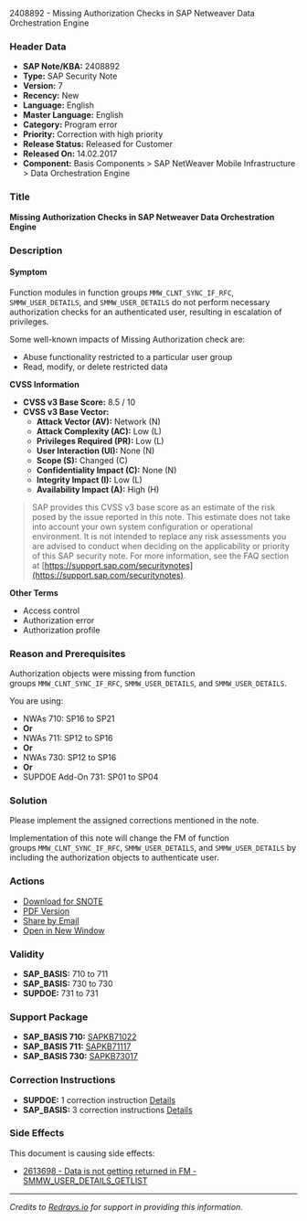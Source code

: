 2408892 - Missing Authorization Checks in SAP Netweaver Data Orchestration Engine

### Header Data
- **SAP Note/KBA:** 2408892
- **Type:** SAP Security Note
- **Version:** 7
- **Recency:** New
- **Language:** English
- **Master Language:** English
- **Category:** Program error
- **Priority:** Correction with high priority
- **Release Status:** Released for Customer
- **Released On:** 14.02.2017
- **Component:** Basis Components > SAP NetWeaver Mobile Infrastructure > Data Orchestration Engine

### Title
**Missing Authorization Checks in SAP Netweaver Data Orchestration Engine**

### Description
#### Symptom
Function modules in function groups `MMW_CLNT_SYNC_IF_RFC`, `SMMW_USER_DETAILS`, and `SMMW_USER_DETAILS` do not perform necessary authorization checks for an authenticated user, resulting in escalation of privileges.

Some well-known impacts of Missing Authorization check are:
- Abuse functionality restricted to a particular user group
- Read, modify, or delete restricted data

**CVSS Information**
- **CVSS v3 Base Score:** 8.5 / 10
- **CVSS v3 Base Vector:**
  - **Attack Vector (AV):** Network (N)
  - **Attack Complexity (AC):** Low (L)
  - **Privileges Required (PR):** Low (L)
  - **User Interaction (UI):** None (N)
  - **Scope (S):** Changed (C)
  - **Confidentiality Impact (C):** None (N)
  - **Integrity Impact (I):** Low (L)
  - **Availability Impact (A):** High (H)

>SAP provides this CVSS v3 base score as an estimate of the risk posed by the issue reported in this note. This estimate does not take into account your own system configuration or operational environment. It is not intended to replace any risk assessments you are advised to conduct when deciding on the applicability or priority of this SAP security note. For more information, see the FAQ section at [https://support.sap.com/securitynotes](https://support.sap.com/securitynotes).

**Other Terms**
- Access control
- Authorization error
- Authorization profile

### Reason and Prerequisites
Authorization objects were missing from function groups `MMW_CLNT_SYNC_IF_RFC`, `SMMW_USER_DETAILS`, and `SMMW_USER_DETAILS`.

You are using:
- NWAs 710: SP16 to SP21
- **Or**
- NWAs 711: SP12 to SP16
- **Or**
- NWAs 730: SP12 to SP16
- **Or**
- SUPDOE Add-On 731: SP01 to SP04

### Solution
Please implement the assigned corrections mentioned in the note.

Implementation of this note will change the FM of function groups `MMW_CLNT_SYNC_IF_RFC`, `SMMW_USER_DETAILS`, and `SMMW_USER_DETAILS` by including the authorization objects to authenticate user.

### Actions
- [Download for SNOTE](https://notesdownloads.sap.com/note/0040000018464742017)
- [PDF Version](https://userapps.support.sap.com/sap/support/sfm/notes/print/0002408892?language=en-US&token=13E469144143DC67CDF11DD316A138CF)
- [Share by Email](https://me.sap.com/notes/0002408892)
- [Open in New Window](https://me.sap.com/notes/0002408892)

### Validity
- **SAP_BASIS:** 710 to 711
- **SAP_BASIS:** 730 to 730
- **SUPDOE:** 731 to 731

### Support Package
- **SAP_BASIS 710:** [SAPKB71022](https://me.sap.com/supportpackage/SAPKB71022)
- **SAP_BASIS 711:** [SAPKB71117](https://me.sap.com/supportpackage/SAPKB71117)
- **SAP_BASIS 730:** [SAPKB73017](https://me.sap.com/supportpackage/SAPKB73017)

### Correction Instructions
- **SUPDOE:** 1 correction instruction [Details](https://me.sap.com/corrins/0002408892/715)
- **SAP_BASIS:** 3 correction instructions [Details](https://me.sap.com/corrins/0002408892/41)

### Side Effects
This document is causing side effects:
- [2613698 - Data is not getting returned in FM - SMMW_USER_DETAILS_GETLIST](https://me.sap.com/notes/0002613698)

---

*Credits to [Redrays.io](https://redrays.io) for support in providing this information.*
